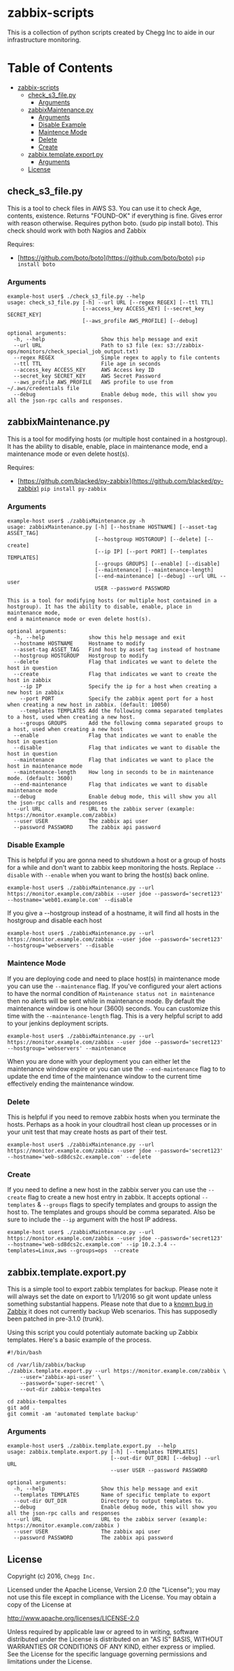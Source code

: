 # zabbix-scripts
This is a collection of python scripts created by Chegg Inc to aide in our infrastructure monitoring.

Table of Contents
=================

  * [zabbix-scripts](#zabbix-scripts)
    * [check_s3_file.py](#check_s3_filepy)
      * [Arguments](#arguments)
    * [zabbixMaintenance.py](#zabbixmaintenancepy)
      * [Arguments](#arguments-1)
      * [Disable Example](#disable-example)
      * [Maintence Mode](#maintence-mode)
      * [Delete](#delete)
      * [Create](#create)
    * [zabbix.template.export.py](#zabbixtemplateexportpy)
      * [Arguments](#arguments-2)
    * [License](#license)


## check_s3_file.py
This is a tool to check files in AWS S3.  You can use it to check Age, contents, existence. Returns "FOUND-OK" if everything is fine.  Gives error with reason otherwise. Requires python boto. (sudo pip install boto). This check should work with both Nagios and Zabbix

Requires: 

* [https://github.com/boto/boto](https://github.com/boto/boto) ```pip install boto``` 

### Arguments

```
example-host user$ ./check_s3_file.py --help
usage: check_s3_file.py [-h] --url URL [--regex REGEX] [--ttl TTL]
                        [--access_key ACCESS_KEY] [--secret_key SECRET_KEY]
                        [--aws_profile AWS_PROFILE] [--debug]

optional arguments:
  -h, --help                  Show this help message and exit
  --url URL                   Path to s3 file (ex: s3://zabbix-ops/monitors/check_special_job_output.txt)
  --regex REGEX               Simple regex to apply to file contents
  --ttl TTL                   File age in seconds
  --access_key ACCESS_KEY     AWS Access key ID
  --secret_key SECRET_KEY     AWS Secret Password
  --aws_profile AWS_PROFILE   AWS profile to use from ~/.aws/credentials file
  --debug                     Enable debug mode, this will show you all the json-rpc calls and responses.
```






## zabbixMaintenance.py
This is a tool for modifying hosts (or multiple host contained in a hostgroup).  It has the ability to disable, enable, place in maintenance mode, end a maintenance mode or even delete host(s).

Requires: 

* [https://github.com/blacked/py-zabbix](https://github.com/blacked/py-zabbix) ```pip install py-zabbix``` 


### Arguments

```
example-host user$ ./zabbixMaintenance.py -h
usage: zabbixMaintenance.py [-h] [--hostname HOSTNAME] [--asset-tag ASSET_TAG]
                            [--hostgroup HOSTGROUP] [--delete] [--create]
                            [--ip IP] [--port PORT] [--templates TEMPLATES]
                            [--groups GROUPS] [--enable] [--disable]
                            [--maintenance] [--maintenance-length]
                            [--end-maintenance] [--debug] --url URL --user
                            USER --password PASSWORD

This is a tool for modifying hosts (or multiple host contained in a
hostgroup). It has the ability to disable, enable, place in maintenance mode,
end a maintenance mode or even delete host(s).

optional arguments:
  -h, --help              show this help message and exit
  --hostname HOSTNAME     Hostname to modify
  --asset-tag ASSET_TAG   Find host by asset tag instead of hostname
  --hostgroup HOSTGROUP   Hostgroup to modify
  --delete                Flag that indicates we want to delete the host in question
  --create                Flag that indicates we want to create the host in zabbix
    --ip IP               Specify the ip for a host when creating a new host in zabbix
    --port PORT           Specify the zabbix agent port for a host when creating a new host in zabbix. (default: 10050)
    --templates TEMPLATES Add the following comma separated templates to a host, used when creating a new host.
    --groups GROUPS       Add the following comma separated groups to a host, used when creating a new host
  --enable                Flag that indicates we want to enable the host in question
  --disable               Flag that indicates we want to disable the host in question
  --maintenance           Flag that indicates we want to place the host in maintenance mode
  --maintenance-length    How long in seconds to be in maintenance mode. (default: 3600)
  --end-maintenance       Flag that indicates we want to disable maintenance mode
  --debug                 Enable debug mode, this will show you all the json-rpc calls and responses
  --url URL               URL to the zabbix server (example: https://monitor.example.com/zabbix)
  --user USER             The zabbix api user
  --password PASSWORD     The zabbix api password
```

### Disable Example
This is helpful if you are gonna need to shutdown a host or a group of hosts for a while and don't want to zabbix keep monitoring the hosts.  Replace ```--disable``` with ```--enable``` when you want to bring the host(s) back online.

```
example-host user$ ./zabbixMaintenance.py --url https://monitor.example.com/zabbix --user jdoe --password='secret123' --hostname='web01.example.com' --disable
```

If you give a --hostgroup instead of a hostname, it will find all hosts in the hostgroup and disable each host

```
example-host user$ ./zabbixMaintenance.py --url https://monitor.example.com/zabbix --user jdoe --password='secret123' --hostgroup='webservers' --disable
```

### Maintence Mode
If you are deploying code and need to place host(s) in maintenance mode you can use the ```--maintenance``` flag.  If you've configured your alert actions to have the normal condition of ```Maintenance status not in maintenance``` then no alerts will be sent while in maintenance mode.  By default the maintenance window is one hour (3600) seconds.  You can customize this time with the ```--maintenance-length``` flag.  This is a very helpful script to add to your jenkins deployment scripts.


```
example-host user$ ./zabbixMaintenance.py --url https://monitor.example.com/zabbix --user jdoe --password='secret123' --hostgroup='webservers' --maintenance
```

When you are done with your deployment you can either let the maintenance window expire or you can use the ```--end-maintenance``` flag to to update the end time of the maintenance window to the current time effectively ending the maintenance window.

### Delete
This is helpful if you need to remove zabbix hosts when you terminate the hosts.  Perhaps as a hook in your cloudtrail host clean up processes or in your unit test that may create hosts as part of their test.


```
example-host user$ ./zabbixMaintenance.py --url https://monitor.example.com/zabbix --user jdoe --password='secret123' --hostname='web-sd8dcs2c.example.com' --delete
```

### Create
If you need to define a new host in the zabbix server you can use the ```--create``` flag to create a new host entry in zabbix.  It accepts optional ```--templates``` & ```--groups``` flags to specify templates and groups to assign the host to.  The templates and groups should be comma separated.  Also be sure to include the ```--ip``` argument with the host IP address.

```
example-host user$ ./zabbixMaintenance.py --url https://monitor.example.com/zabbix --user jdoe --password='secret123' --hostname='web-sd8dcs2c.example.com' --ip 10.2.3.4 --templates=Linux,aws --groups=ops  --create
```



## zabbix.template.export.py
This is a simple tool to export zabbix templates for backup. Please note it will always set the date on export to 1/1/2016 so git wont update unless something substantial happens.  Please note that due to a [known bug in Zabbix](https://support.zabbix.com/browse/ZBXNEXT-178) it does not currently backup Web scenarios.  This has supposedly been patched in pre-3.1.0 (trunk).

Using this script you could potentialy automate backing up Zabbix templates. Here's a basic example of the process.

```
#!/bin/bash

cd /var/lib/zabbix/backup
./zabbix.template.export.py --url https://monitor.example.com/zabbix \
	--user='zabbix-api-user' \
	--password='super-secret' \
	--out-dir zabbix-tempaltes
	
cd zabbix-tempaltes
git add .
git commit -am 'automated template backup'
```

### Arguments

```
example-host user$ ./zabbix.template.export.py  --help
usage: zabbix.template.export.py [-h] [--templates TEMPLATES]
                                 [--out-dir OUT_DIR] [--debug] --url URL
                                 --user USER --password PASSWORD

optional arguments:
  -h, --help                  Show this help message and exit
  --templates TEMPLATES       Name of specific template to export
  --out-dir OUT_DIR           Directory to output templates to.
  --debug                     Enable debug mode, this will show you all the json-rpc calls and responses
  --url URL                   URL to the zabbix server (example: https://monitor.example.com/zabbix )
  --user USER                 The zabbix api user
  --password PASSWORD         The zabbix api password
```



## License

Copyright (c) 2016, `Chegg Inc.`

Licensed under the Apache License, Version 2.0 (the "License");
you may not use this file except in compliance with the License.
You may obtain a copy of the License at

   http://www.apache.org/licenses/LICENSE-2.0

Unless required by applicable law or agreed to in writing, software
distributed under the License is distributed on an "AS IS" BASIS,
WITHOUT WARRANTIES OR CONDITIONS OF ANY KIND, either express or implied.
See the License for the specific language governing permissions and
limitations under the License.
